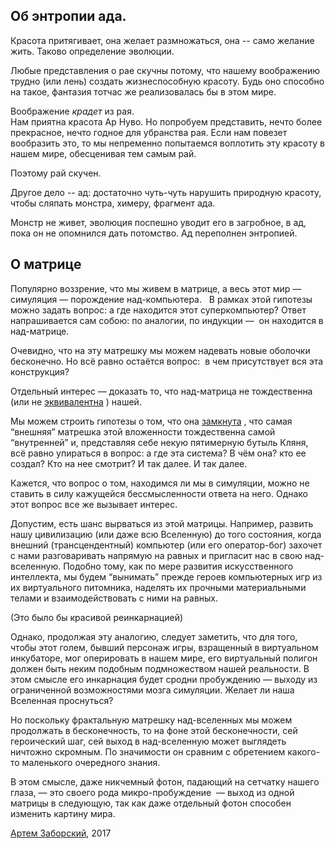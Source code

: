 ## Об энтропии ада.

Красота притягивает, она желает размножаться, она -- само желание жить. Таково определение эволюции. 
  
Любые представления о рае скучны потому, что нашему воображению трудно (или лень) создать жизнеспособную красоту. Будь оно способно на такое, фантазия тотчас же реализовалась бы в этом мире. 

Воображение *крадет* из рая.  
Нам приятна красота Ар Нуво. Но попробуем представить, нечто более прекрасное, нечто годное для убранства рая. Если нам повезет вообразить это, то мы непременно попытаемся воплотить эту красоту в нашем мире, обесценивая тем самым рай.

Поэтому рай скучен. 

Другое дело -- ад: достаточно чуть-чуть нарушить природную красоту, чтобы сляпать монстра, химеру, фрагмент ада. 

Монстр не живет, эволюция поспешно уводит его в загробное, в ад, пока он не опомнился дать потомство. Ад переполнен энтропией. 

  
    
      
## О матрице

Популярно воззрение, что мы живем в матрице, а весь этот мир — симуляция — порождение над-компьютера.  
В рамках этой гипотезы можно задать вопрос: а где находится этот суперкомпьютер? Ответ напрашивается сам собою: по аналогии, по индукции —  он находится в над-матрице.
 
Очевидно, что на эту матрешку мы можем надевать новые оболочки бесконечно. Но всё равно остаётся вопрос:  в чем присутствует вся эта конструкция?  

Отдельный интерес — доказать то, что над-матрица не тождественна (или не [эквивалентна](https://en.wikipedia.org/wiki/Equivalence_relation) ) нашей. 

Мы можем строить гипотезы о том, что она  [замкнута](https://en.wikipedia.org/wiki/Closed_manifold) , что самая “внешняя” матрешка этой вложенности тождественна самой “внутренней” и, представляя себе некую пятимерную бутыль Кляня, всё равно упираться в вопрос: а где эта система? В чём она? кто ее создал? Кто на нее смотрит? И так далее. И так далее. 

Кажется, что вопрос о том, находимся ли мы в симуляции, можно не ставить в силу кажущейся бессмысленности ответа на него. Однако этот вопрос все же вызывает интерес. 

Допустим, есть шанс вырваться из этой матрицы. 
Например, развить нашу цивилизацию (или даже всю Вселенную) до того состояния, когда внешний (трансцендентный) компьютер (или его оператор-бог) захочет с нами разговаривать напрямую на равных и пригласит нас в свою над-вселенную. Подобно тому, как по мере развития искусственного интеллекта, мы будем “вынимать” прежде героев компьютерных игр из их виртуального питомника, наделять их прочными материальными телами и взаимодействовать с ними на равных. 

(Это было бы красивой реинкарнацией)

Однако, продолжая эту аналогию, следует заметить, что для того, чтобы этот голем, бывший персонаж игры, взращенный в виртуальном инкубаторе, мог оперировать в нашем мире, его виртуальный полигон должен быть неким подобным подмножеством нашей реальности. В этом смысле его инкарнация будет сродни пробуждению — выходу из ограниченной возможностями мозга симуляции. Желает ли наша Вселенная проснуться?

Но поскольку фрактальную матрешку над-вселенных мы можем продолжать в бесконечность, то на фоне этой бесконечности, сей героический шаг, сей выход в над-вселенную может выглядеть ничтожно скромным. По значимости он сравним с обретением какого-то маленького очередного знания.

В этом смысле, даже никчемный фотон, падающий на сетчатку нашего глаза, — это своего рода микро-пробуждение  — выход из одной матрицы в следующую, так как даже отдельный фотон способен изменить картину мира.

  
  
[Артем Заборский](http://www.zaborskiy.org/), 2017
